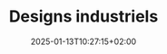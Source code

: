 ---
slug: EPN05-20250113
title: "Designs industriels"
layout: presentation
institution:
    heig: 1
    logo: cnam
    short: Cnam
    name: "Conservatoire national des Arts et Métiers"
    web: "https://www.cnam.fr/"
date: 2025-01-13T10:27:15+02:00
frontphoto: "https://images.unsplash.com/photo-1605658782229-892fd044b24a?q=80&w=600"
description: "Différentes catégories d'approches pour le design industriel."
slides: [
    ["img", "https://1drv.ms/i/s!AnQx_v88q65Qgb3FdMHNcYFpzTwDzgc"],
    ["mov", "//vimeo.com/129643275", "https://i.vimeocdn.com/video/521210607-fc658f04897560006456ac99b1fa4a92d9780af1a4da09152bb6837202211505-d_2400"],
    ["img", "https://1drv.ms/i/s!AnQx_v88q65QgbncV4kykLGHjHmCTbk"],
    ["img", "https://1drv.ms/i/s!AnQx_v88q65QgbnXI7u56W5BiHadnl4"],
    ["img", "https://1drv.ms/i/s!AnQx_v88q65QgbqGPh3o3fxiG4jRntE"],
    ["img", "https://1drv.ms/i/s!AnQx_v88q65QgbqGPW7pfRQwG008AMw"],
    ["img", "https://1drv.ms/i/s!AnQx_v88q65QgbqGPBRIbGzrsNNCaB4"],
    ["img", "https://1drv.ms/i/s!AnQx_v88q65QgbqSe8pPoSDf082yJJ8"],
    ["mov", "//www.youtube.com/hn51850hNvo", "https://t4.ftcdn.net/jpg/05/70/95/23/360_F_570952330_CNAEsHgrLRrMNnIREbu2ktiDu4gbiILK.jpg"],
    ["mov", "//youtu.be/TlDSDFgTwsQ", "https://t4.ftcdn.net/jpg/05/70/95/23/360_F_570952330_CNAEsHgrLRrMNnIREbu2ktiDu4gbiILK.jpg"],
    ["img", "https://1drv.ms/i/s!AnQx_v88q65QgbqHWZwAL0A3S95S5rs"]
]
---